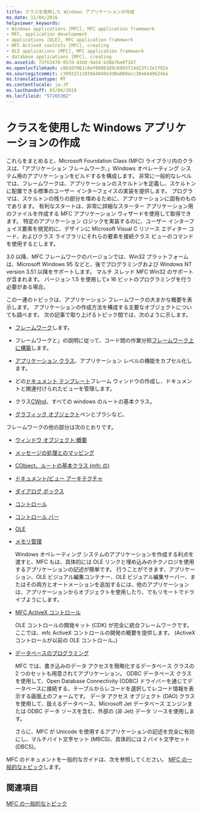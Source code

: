 ```yaml
---
title: クラスを使用した Windows アプリケーションの作成
ms.date: 11/04/2016
helpviewer_keywords:
- Windows applications [MFC], MFC application framework
- MFC, application development
- applications [OLE], MFC application framework
- MFC ActiveX controls [MFC], creating
- OLE applications [MFC], MFC application framework
- database applications [MFC], creating
ms.assetid: 73f63470-857d-43dd-9a54-b38b7be0f1b7
ms.openlocfilehash: c8b3d7061c0ef06063d9c6993f24d23fc2e1f92e
ms.sourcegitcommit: c3093251193944840e3d0a068ecc30e6449624ba
ms.translationtype: MT
ms.contentlocale: ja-JP
ms.lasthandoff: 03/04/2019
ms.locfileid: "57265302"
---
```

# <a name="using-the-classes-to-write-applications-for-windows"></a>クラスを使用した Windows アプリケーションの作成

これらをまとめると、Microsoft Foundation Class (MFC) ライブラリ内のクラスは、「アプリケーション フレームワーク、」Windows オペレーティング システム用のアプリケーションをビルドするを構成します。 非常に一般的なレベルでは、フレームワークは、アプリケーションのスケルトンを定義し、スケルトンに配置できる標準のユーザー インターフェイスの実装を提供します。 プログラマは、スケルトンの残りの部分を埋めるために、アプリケーションに固有のものであります。 有利なスタートは、非常に詳細なスターター アプリケーション用のファイルを作成する MFC アプリケーション ウィザードを使用して取得できます。 特定のアプリケーション ロジックを実装するのに、ユーザー インターフェイス要素を視覚的に、デザインに Microsoft Visual C リソース エディター コード、およびクラス ライブラリにそれらの要素を接続クラス ビューのコマンドを使用するとします。

3.0 以降、MFC フレームワークのバージョンでは、Win32 プラットフォームは、Microsoft Windows 95 などと、後でプログラミングおよび Windows NT version 3.51 以降をサポートします。 マルチ スレッド MFC Win32 のサポートが含まれます。 バージョン 1.5 を使用して*x* 16 ビットのプログラミングを行う必要がある場合。

この一連のトピックは、アプリケーション フレームワークの大まかな概要を表示します。 アプリケーションの作成方法を構成する主要なオブジェクトについても調べます。 次の記事で取り上げるトピック間では、次のように示します。

- [フレームワーク](../mfc/framework-mfc.md)します。

- フレームワークと」の説明に従って、コード間の作業分担[フレームワーク上に構築](../mfc/building-on-the-framework.md)します。

- [アプリケーション クラス](../mfc/cwinapp-the-application-class.md)、アプリケーション レベルの機能をカプセル化します。

- どの[ドキュメント テンプレート](../mfc/document-templates-and-the-document-view-creation-process.md)フレーム ウィンドウの作成し、ドキュメントと関連付けられたビューを管理します。

- クラス[CWnd](../mfc/window-objects.md)、すべての windows のルートの基本クラス。

- [グラフィック オブジェクト](../mfc/graphic-objects.md)ペンとブラシなど。

フレームワークの他の部分は次のとおりです。

- [ウィンドウ オブジェクト:概要](../mfc/window-objects.md)

- [メッセージの処理とのマッピング](../mfc/message-handling-and-mapping.md)

- [CObject、ルートの基本クラス (mfc の)](../mfc/using-cobject.md)

- [ドキュメント/ビュー アーキテクチャ](../mfc/document-view-architecture.md)

- [ダイアログ ボックス](../mfc/dialog-boxes.md)

- [コントロール](../mfc/controls-mfc.md)

- [コントロール バー](../mfc/control-bars.md)

- [OLE](../mfc/ole-in-mfc.md)

- [メモリ管理](../mfc/memory-management.md)

   Windows オペレーティング システムのアプリケーションを作成する利点を渡すと、MFC もは、具体的には OLE リンクと埋め込みのテクノロジを使用するアプリケーションの記述が簡単です。 行うことができます、アプリケーション、OLE ビジュアル編集コンテナー、OLE ビジュアル編集サーバー、またはその両方とオートメーションを追加するには、他のアプリケーションは、アプリケーションからオブジェクトを使用したり、でもリモートでドライブようにします。

- [MFC ActiveX コントロール](../mfc/mfc-activex-controls.md)

   OLE コントロールの開発キット (CDK) が完全に統合フレームワークです。 ここでは、mfc ActiveX コントロールの開発の概要を提供します。 (ActiveX コントロールが以前の OLE コントロール。)

- [データベースのプログラミング](../data/data-access-programming-mfc-atl.md)

   MFC では、書き込みのデータ アクセスを簡略化するデータベース クラスの 2 つのセットも用意されてアプリケーション。 ODBC データベース クラスを使用して、Open Database Connectivity (ODBC) ドライバーを通じてデータベースに接続する、テーブルからレコードを選択してレコード情報を表示する画面上のフォームです。 データ アクセス オブジェクト (DAO) クラスを使用して、扱えるデータベース、Microsoft Jet データベース エンジンまたは ODBC データ ソースを含む、外部の (非 Jet) データ ソースを使用します。

   さらに、MFC が Unicode を使用するアプリケーションの記述を完全に有効にし、マルチバイト文字セット (MBCS)、具体的には 2 バイト文字セット (DBCS)。

MFC のドキュメントを一般的なガイドは、次を参照してください。 [MFC の一般的なトピック](../mfc/general-mfc-topics.md)します。

## <a name="see-also"></a>関連項目

[MFC の一般的なトピック](../mfc/general-mfc-topics.md)
